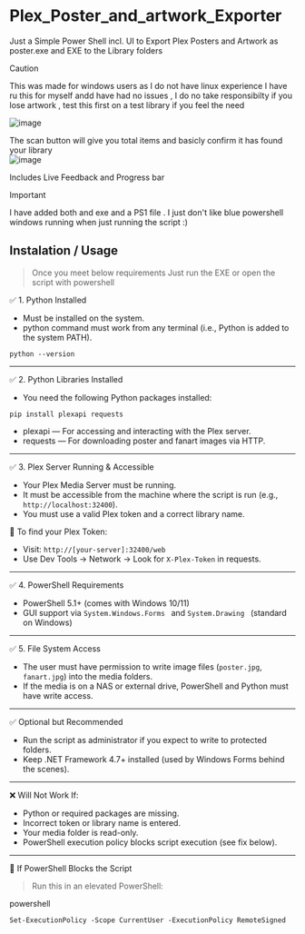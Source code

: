# Plex_Poster_and_artwork_Exporter
Just a Simple Power Shell incl. UI to Export Plex Posters and Artwork as poster.exe and EXE to the Library folders

> [!CAUTION]
> This was made for windows users as I do not have linux experience
> I have ru  this for myself andd have had no issues , I do no take responsibilty if you lose artwork , test this first on a test library if you feel the need

![image](https://github.com/user-attachments/assets/4c310022-1849-4781-8e5b-d7d15a995d99)

The scan button will give you total items and basicly confirm it has found your library  
![image](https://github.com/user-attachments/assets/fcbdc513-68fc-4e16-8561-2dd923815dd3)  

Includes Live Feedback and Progress bar

> [!IMPORTANT]
> I have added both and exe and a PS1 file . I just don't like blue powershell windows running when just running the script :)

Instalation / Usage
---------------------------------------------------------  

> Once you meet below requirements Just run the EXE or open the script with powershell

✅ 1. Python Installed
- Must be installed on the system.
- python command must work from any terminal (i.e., Python is added to the system PATH).

```
python --version
```  


---------------------------------------------------------  

✅ 2. Python Libraries Installed
- You need the following Python packages installed:

```
pip install plexapi requests
```  

- plexapi — For accessing and interacting with the Plex server.
- requests — For downloading poster and fanart images via HTTP.


---------------------------------------------------------  

✅ 3. Plex Server Running & Accessible
- Your Plex Media Server must be running.
- It must be accessible from the machine where the script is run (e.g., `http://localhost:32400`).
- You must use a valid Plex token and a correct library name.

📌 To find your Plex Token:

- Visit: `http://[your-server]:32400/web`
- Use Dev Tools → Network → Look for `X-Plex-Token` in requests.


---------------------------------------------------------  

✅ 4. PowerShell Requirements
- PowerShell 5.1+ (comes with Windows 10/11)
- GUI support via  `System.Windows.Forms ` and  `System.Drawing ` (standard on Windows)


---------------------------------------------------------  

✅ 5. File System Access
- The user must have permission to write image files (`poster.jpg`, `fanart.jpg`) into the media folders.
- If the media is on a NAS or external drive, PowerShell and Python must have write access.


---------------------------------------------------------  

✅ Optional but Recommended
- Run the script as administrator if you expect to write to protected folders.
- Keep .NET Framework 4.7+ installed (used by Windows Forms behind the scenes).


---------------------------------------------------------  

❌ Will Not Work If:
- Python or required packages are missing.
- Incorrect token or library name is entered.
- Your media folder is read-only.
- PowerShell execution policy blocks script execution (see fix below).


---------------------------------------------------------  

🔧 If PowerShell Blocks the Script

> Run this in an elevated PowerShell:

powershell
```
Set-ExecutionPolicy -Scope CurrentUser -ExecutionPolicy RemoteSigned
```
